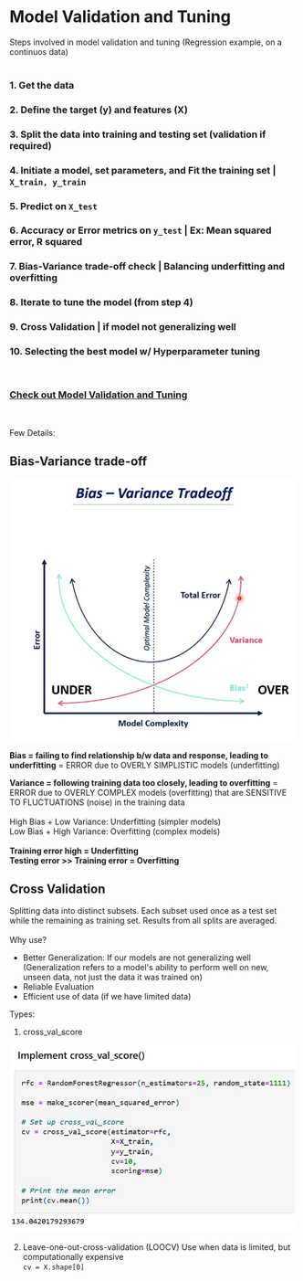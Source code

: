 # Model Validation and Tuning

Steps involved in model validation and tuning (Regression example, on a continuos data)<br/>
<br/>

### 1. Get the data
### 2. Define the target (y) and features (X)
### 3. Split the data into training and testing set (validation if required)
### 4. Initiate a model, set parameters, and Fit the training set | `X_train, y_train`
### 5. Predict on `X_test`
### 6. Accuracy or Error metrics on `y_test` | Ex: Mean squared error, R squared
### 7. Bias-Variance trade-off check | Balancing underfitting and overfitting
### 8. Iterate to tune the model (from step 4)
### 9. Cross Validation | if model not generalizing well
### 10. Selecting the best model w/ Hyperparameter tuning

<br/>

### [Check out Model Validation and Tuning](https://github.com/s1dewalker/Model_Validation/blob/main/Model_Validation.ipynb) 
<br/>

Few Details:

## Bias-Variance trade-off

<img src="sc/biasvariance.JPG" alt="Description" width="500">


**Bias = failing to find relationship b/w data and response, leading to underfitting** = ERROR due to OVERLY SIMPLISTIC models (underfitting) <br/>

**Variance = following training data too closely, leading to overfitting** = ERROR due to OVERLY COMPLEX models (overfitting) that are SENSITIVE TO FLUCTUATIONS (noise) in the training data <br/>
<br/>
High Bias + Low Variance: Underfitting (simpler models) <br/>
Low Bias + High Variance: Overfitting (complex models) <br/>
<br/>
**Training error high = Underfitting** <br/>
**Testing error >> Training error = Overfitting** <br/>

## Cross Validation 

Splitting data into distinct subsets. Each subset used once as a test set while the remaining as training set. Results from all splits are averaged. <br/>
<br/>
Why use? <br/>

- Better Generalization: If our models are not generalizing well (Generalization refers to a model's ability to perform well on new, unseen data, not just the data it was trained on)
- Reliable Evaluation
- Efficient use of data (if we have limited data)

Types: <br/>
1. cross_val_score

<img src="sc/cvs.JPG" alt="Description" width="500">

2. Leave-one-out-cross-validation (LOOCV)
Use when data is limited, but computationally expensive <br/>
`cv = X.shape[0]`

<br/>


